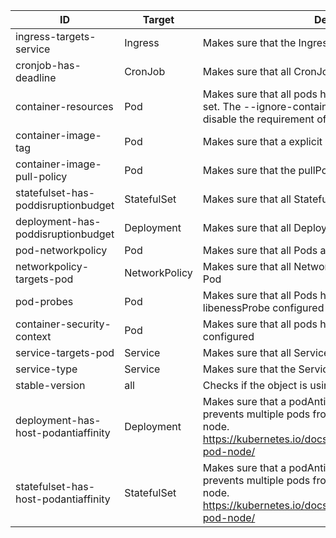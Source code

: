 <!-- This file was generated by hack/generate-list-docs.py -->
| ID | Target | Description |
|----|--------|-------------|
| ingress-targets-service | Ingress | Makes sure that the Ingress targets a Service | 
| cronjob-has-deadline | CronJob | Makes sure that all CronJobs has a configured deadline | 
| container-resources | Pod | Makes sure that all pods have resource limits and requests set. The --ignore-container-cpu-limit flag can be used to disable the requirement of having a CPU limit | 
| container-image-tag | Pod | Makes sure that a explicit non-latest tag is used | 
| container-image-pull-policy | Pod | Makes sure that the pullPolicy is set to Always | 
| statefulset-has-poddisruptionbudget | StatefulSet | Makes sure that all StatefulSets are targeted by a PDB | 
| deployment-has-poddisruptionbudget | Deployment | Makes sure that all Deployments are targeted by a PDB | 
| pod-networkpolicy | Pod | Makes sure that all Pods are targeted by a NetworkPolicy | 
| networkpolicy-targets-pod | NetworkPolicy | Makes sure that all NetworkPolicies targets at least one Pod | 
| pod-probes | Pod | Makes sure that all Pods have bot a readinessProbe and a libenessProbe configured | 
| container-security-context | Pod | Makes sure that all pods have good securityContexts configured | 
| service-targets-pod | Service | Makes sure that all Services targets a Pod | 
| service-type | Service | Makes sure that the Service type is not NodePort | 
| stable-version | all | Checks if the object is using a deprecated apiVersion | 
| deployment-has-host-podantiaffinity | Deployment | Makes sure that a podAntiAffinity has been set that prevents multiple pods from being scheduled on the same node. https://kubernetes.io/docs/concepts/configuration/assign-pod-node/ | 
| statefulset-has-host-podantiaffinity | StatefulSet | Makes sure that a podAntiAffinity has been set that prevents multiple pods from being scheduled on the same node. https://kubernetes.io/docs/concepts/configuration/assign-pod-node/ | 
